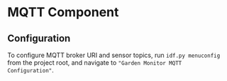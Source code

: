 # MQTT Component

## Configuration
To configure MQTT broker URI and sensor topics, run `idf.py menuconfig` from the project root, and navigate to `"Garden Monitor MQTT Configuration"`.
